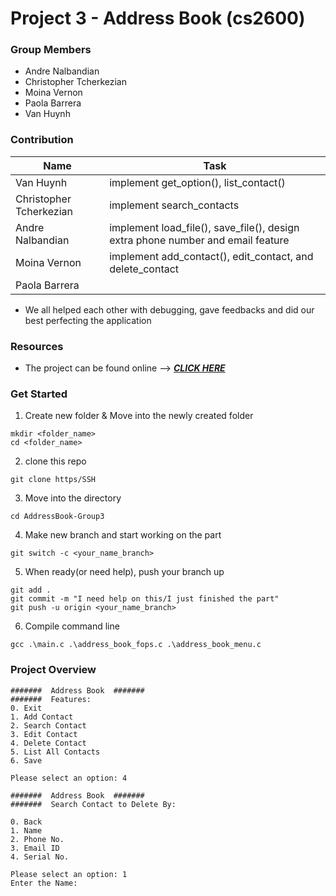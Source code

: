 # Project 3 - Address Book (cs2600)

### Group Members
- Andre Nalbandian
- Christopher Tcherkezian
- Moina Vernon
- Paola Barrera
- Van Huynh

### Contribution
| Name                   |      Task        |
| --------------------   | --------------   |
| Van Huynh              | implement get_option(), list_contact() |
| Christopher Tcherkezian| implement search_contacts |
| Andre Nalbandian       | implement load_file(), save_file(), design extra phone number and email feature|
| Moina Vernon           | implement add_contact(), edit_contact, and delete_contact |
| Paola Barrera          |                  |    
- We all helped each other with debugging, gave feedbacks and did our best perfecting the application

### Resources
- The project can be found online -->  [***CLICK HERE***](https://www.emertxe.com/embedded-systems/c-programming/c-projects/address-book-c/?gclid=Cj0KCQjwtMCKBhDAARIsAG-2Eu84R-w7MbNt3VoLKUZqFHlCUHNjOJsFUfUcYHbp0vF25jS9aVlS66YaAn6gEALw_wcB)

### Get Started
1. Create new folder & Move into the newly created folder
```
mkdir <folder_name>
cd <folder_name>
```
2. clone this repo
```
git clone https/SSH
```
3. Move into the directory
```
cd AddressBook-Group3
```
4. Make new branch and start working on the part
```
git switch -c <your_name_branch>
```
5. When ready(or need help), push your branch up
```
git add .
git commit -m "I need help on this/I just finished the part"
git push -u origin <your_name_branch>
```
6. Compile command line
```
gcc .\main.c .\address_book_fops.c .\address_book_menu.c
```
### Project Overview

```
#######  Address Book  #######
#######  Features:
0. Exit
1. Add Contact
2. Search Contact
3. Edit Contact
4. Delete Contact
5. List All Contacts
6. Save

Please select an option: 4

#######  Address Book  #######
#######  Search Contact to Delete By:

0. Back
1. Name
2. Phone No.
3. Email ID
4. Serial No.

Please select an option: 1
Enter the Name: 
```